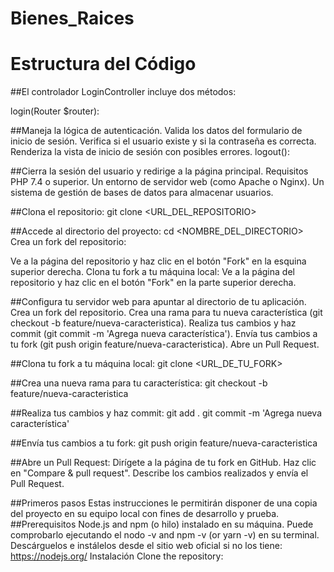 ﻿# Bienes_Raices
# Estructura del Código

##El controlador LoginController incluye dos métodos:

login(Router $router):

##Maneja la lógica de autenticación.
Valida los datos del formulario de inicio de sesión.
Verifica si el usuario existe y si la contraseña es correcta.
Renderiza la vista de inicio de sesión con posibles errores.
logout():

##Cierra la sesión del usuario y redirige a la página principal.
Requisitos
PHP 7.4 o superior.
Un entorno de servidor web (como Apache o Nginx).
Un sistema de gestión de bases de datos para almacenar usuarios.

##Clona el repositorio:
git clone <URL_DEL_REPOSITORIO>

##Accede al directorio del proyecto:
cd <NOMBRE_DEL_DIRECTORIO>
Crea un fork del repositorio:

Ve a la página del repositorio y haz clic en el botón "Fork" en la esquina superior derecha.
Clona tu fork a tu máquina local: Ve a la página del repositorio y haz clic en el botón "Fork" en la parte superior derecha.

##Configura tu servidor web para apuntar al directorio de tu aplicación.
Crea un fork del repositorio.
Crea una rama para tu nueva característica (git checkout -b feature/nueva-caracteristica).
Realiza tus cambios y haz commit (git commit -m 'Agrega nueva característica').
Envía tus cambios a tu fork (git push origin feature/nueva-caracteristica).
Abre un Pull Request.

##Clona tu fork a tu máquina local:
git clone <URL_DE_TU_FORK>

##Crea una nueva rama para tu característica:
git checkout -b feature/nueva-caracteristica

##Realiza tus cambios y haz commit:
git add .
git commit -m 'Agrega nueva característica'

##Envía tus cambios a tu fork:
git push origin feature/nueva-caracteristica

##Abre un Pull Request:
Dirígete a la página de tu fork en GitHub.
Haz clic en "Compare & pull request".
Describe los cambios realizados y envía el Pull Request.

##Primeros pasos
Estas instrucciones le permitirán disponer de una copia del proyecto en su equipo local con fines de desarrollo y prueba.
##Prerequisitos
Node.js and npm (o hilo) instalado en su máquina. Puede comprobarlo ejecutando el nodo -v and npm -v (or yarn -v) en su terminal. Descárguelos e instálelos desde el sitio web oficial si no los tiene: https://nodejs.org/ Instalación
Clone the repository:
<!-- end list -->
